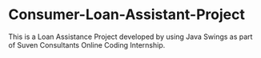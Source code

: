 # Consumer-Loan-Assistant-Project
This is a Loan Assistance Project developed by using Java Swings as part of Suven Consultants Online Coding Internship.
